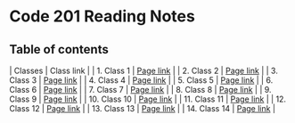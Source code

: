 # Code 201 Reading Notes

## Table of contents

| Classes | Class link |
| 1. Class 1 | [Page link](class-01.md) |
| 2. Class 2 | [Page link](class-02.md) |
| 3. Class 3 | [Page link](class-03.md) |
| 4. Class 4 | [Page link](class-04.md) |
| 5. Class 5 | [Page link](class-05.md) |
| 6. Class 6 | [Page link](class-06.md) |
| 7. Class 7 | [Page link](class-07.md) |
| 8. Class 8 | [Page link](class-08.md) |
| 9. Class 9 | [Page link](class-09.md) |
| 10. Class 10 | [Page link](class-10.md) |
| 11. Class 11 | [Page link](class-11.md) |
| 12. Class 12 | [Page link](class-12.md) |
| 13. Class 13 | [Page link](class-13.md) |
| 14. Class 14 | [Page link](class-14.md) |

